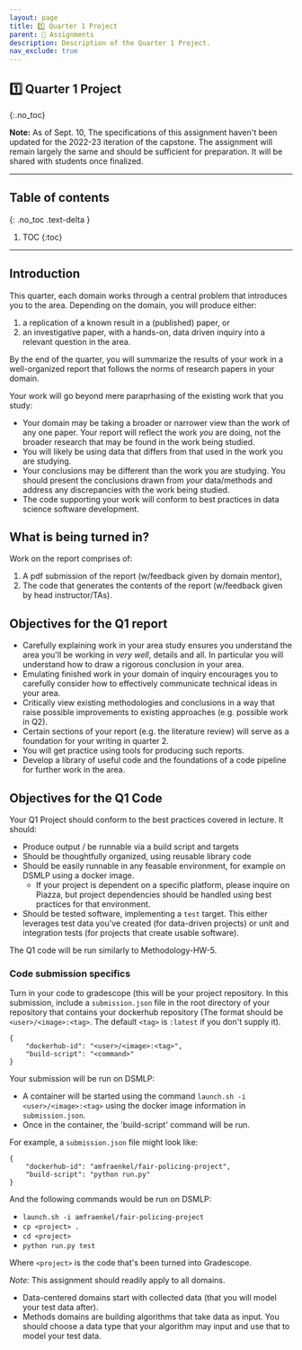 ```yaml
---
layout: page
title: 1️⃣ Quarter 1 Project
parent: 📝 Assignments
description: Description of the Quarter 1 Project.
nav_exclude: true
---
```


## 1️⃣ Quarter 1 Project
{:.no_toc}

**Note:** As of Sept. 10, The specifications of this assignment haven't been updated for the 2022-23 iteration of the capstone. The assignment will remain largely the same and should be sufficient for preparation. It will be shared with students once finalized. 


---

## Table of contents
{: .no_toc .text-delta }

1. TOC
{:toc}

---

## Introduction

This quarter, each domain works through a central problem that
introduces you to the area. Depending on the domain, you will produce
either:
1. a replication of a known result in a (published) paper, or
2. an investigative paper, with a hands-on, data driven inquiry
   into a relevant question in the area.

By the end of the quarter, you will summarize the results of
your work in a well-organized report that follows the norms of
research papers in your domain.

Your work will go beyond mere paraprhasing of the existing work that
you study:
* Your domain may be taking a broader or narrower view than the work
  of any one paper. Your report will reflect the work *you* are doing,
  not the broader research that may be found in the work being
  studied.
* You will likely be using data that differs from that used in the
  work you are studying.
* Your conclusions may be different than the work you are
  studying. You should present the conclusions drawn from *your*
  data/methods and address any discrepancies with the work being
  studied.
* The code supporting your work will conform to best practices in data
  science software development.
  
## What is being turned in?

Work on the report comprises of:
1. A pdf submission of the report (w/feedback given by domain mentor),
2. The code that generates the contents of the report (w/feedback
   given by head instructor/TAs).
  
## Objectives for the Q1 report

* Carefully explaining work in your area study ensures you understand
  the area you'll be working in *very well*, details and
  all. In particular you will understand how to draw a rigorous
  conclusion in your area.
* Emulating finished work in your domain of inquiry encourages you to
  carefully consider how to effectively communicate technical ideas in
  your area.
* Critically view existing methodologies and conclusions in a way that
  raise possible improvements to existing approaches (e.g. possible
  work in Q2).
* Certain sections of your report (e.g. the literature review) will
  serve as a foundation for your writing in quarter 2.
* You will get practice using tools for producing such reports.
* Develop a library of useful code and the foundations
  of a code pipeline for further work in the area.

## Objectives for the Q1 Code

Your Q1 Project should conform to the best practices covered in
lecture. It should:
* Produce output / be runnable via a build script and targets
* Should be thoughtfully organized, using reusable library code
* Should be easily runnable in any feasable environment, for example
  on DSMLP using a docker image.
  - If your project is dependent on a specific platform, please
    inquire on Piazza, but project dependencies should be handled
    using best practices for that environment.
* Should be tested software, implementing a `test` target. This either
  leverages test data you've created (for data-driven projects) or
  unit and integration tests (for projects that create usable
  software).
  
The Q1 code will be run similarly to Methodology-HW-5.
    
    
### Code submission specifics

Turn in your code to gradescope (this will be your project
repository. In this submission, include a `submission.json`
file in the root directory of your repository that contains your
dockerhub repository (The format should be `<user>/<image>:<tag>`. The
default `<tag>` is `:latest` if you don't supply it).

```
{
    "dockerhub-id": "<user>/<image>:<tag>",
    "build-script": "<command>"
}
```

Your submission will be run on DSMLP: 
* A container will be started using the command `launch.sh -i <user>/<image>:<tag>`
 using the docker image information in `submission.json`.
* Once in the container, the 'build-script' command will be run.

For example, a `submission.json` file might look like:
```
{
    "dockerhub-id": "amfraenkel/fair-policing-project",
    "build-script": "python run.py"
}
```

And the following commands would be run on DSMLP:
* `launch.sh -i amfraenkel/fair-policing-project`
* `cp <project> .`
* `cd <project>`
* `python run.py test`

Where `<project>` is the code that's been turned into Gradescope.


*Note:* This assignment should readily apply to all domains. 
* Data-centered domains start with collected data (that you will model
  your test data after).
* Methods domains are building algorithms that take data as input. You
  should choose a data type that your algorithm may input and use that
  to model your test data.
